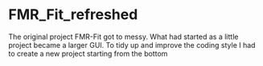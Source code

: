 # FMR_Fit_refreshed

The original project FMR-Fit got to messy. What had started as a little project became a larger GUI.
To tidy up and improve the coding style I had to create a new project starting from the bottom

